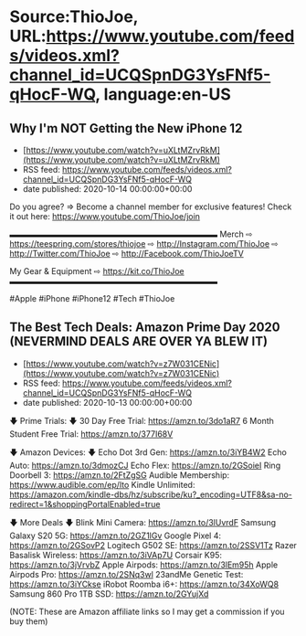 # Source:ThioJoe, URL:https://www.youtube.com/feeds/videos.xml?channel_id=UCQSpnDG3YsFNf5-qHocF-WQ, language:en-US

## Why I'm NOT Getting the New iPhone 12
 - [https://www.youtube.com/watch?v=uXLtMZrvRkM](https://www.youtube.com/watch?v=uXLtMZrvRkM)
 - RSS feed: https://www.youtube.com/feeds/videos.xml?channel_id=UCQSpnDG3YsFNf5-qHocF-WQ
 - date published: 2020-10-14 00:00:00+00:00

Do you agree?
⇒ Become a channel member for exclusive features! Check it out here: https://www.youtube.com/ThioJoe/join

▬▬▬▬▬▬▬▬▬▬▬▬▬▬▬▬▬▬▬▬▬▬▬▬▬▬
Merch ⇨ https://teespring.com/stores/thiojoe
⇨ http://Instagram.com/ThioJoe
⇨ http://Twitter.com/ThioJoe
⇨ http://Facebook.com/ThioJoeTV

My Gear & Equipment ⇨ https://kit.co/ThioJoe
▬▬▬▬▬▬▬▬▬▬▬▬▬▬▬▬▬▬▬▬▬▬▬▬▬▬

#Apple #iPhone #iPhone12 #Tech #ThioJoe

## The Best Tech Deals: Amazon Prime Day 2020 (NEVERMIND DEALS ARE OVER YA BLEW IT)
 - [https://www.youtube.com/watch?v=z7W031CENic](https://www.youtube.com/watch?v=z7W031CENic)
 - RSS feed: https://www.youtube.com/feeds/videos.xml?channel_id=UCQSpnDG3YsFNf5-qHocF-WQ
 - date published: 2020-10-13 00:00:00+00:00

🡇 Prime Trials: 🡇
30 Day Free Trial: https://amzn.to/3do1aR7
6 Month Student Free Trial: https://amzn.to/377I68V

🡇 Amazon Devices: 🡇
Echo Dot 3rd Gen: https://amzn.to/3iYB4W2
Echo Auto: https://amzn.to/3dmozCJ
Echo Flex: https://amzn.to/2GSoieI
Ring Doorbell 3: https://amzn.to/2FtZgSG
Audible Membership: https://www.audible.com/ep/lto
Kindle Unlimited: https://amazon.com/kindle-dbs/hz/subscribe/ku?_encoding=UTF8&sa-no-redirect=1&shoppingPortalEnabled=true

🡇 More Deals 🡇
Blink Mini Camera: https://amzn.to/3lUvrdF
Samsung Galaxy S20 5G: https://amzn.to/2GZ1lGv
Google Pixel 4: https://amzn.to/2GSovP2
Logitech G502 SE: https://amzn.to/2SSV1Tz
Razer Basalisk Wireless: https://amzn.to/3iVAp7U
Corsair K95: https://amzn.to/3jVrvbZ
Apple Airpods: https://amzn.to/3lEm95h
Apple Airpods Pro: https://amzn.to/2SNq3wl
23andMe Genetic Test: https://amzn.to/3iYCkse
iRobot Roomba i6+: https://amzn.to/34XoWQ8
Samsung 860 Pro 1TB SSD: https://amzn.to/2GYujXd

(NOTE: These are Amazon affiliate links so I may get a commission if you buy them)

